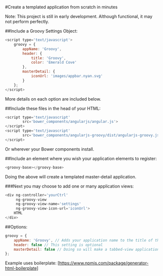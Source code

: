 #Create a templated application from scratch in minutes

Note: This project is still in early development. Although functional, it may not
perform perfectly.

##Include a Groovy Settings Object:
```javascript
<script type='text/javascript'>
    groovy = {
        appName: 'Groovy',
        header: {
            title: 'Groovy',
            color: 'Emerald Cove'
        },
        masterDetail: {
            iconUrl: 'images/appbar.nyan.svg'
        }
    };
</script>
```
More details on each option are included below.

##Include these files in the head of your HTML:
```javascript
<script type='text/javascript'
        src='bower_components/angularjs/angular.js'>
</script>
<script type='text/javascript'
        src='bower_components/angularjs-groovy/dist/angularjs-groovy.js'>
</script>
```
Or wherever your Bower components install.

##Include an element where you wish your application elements to register:
```javascript
<groovy-base></groovy-base>
```
Doing the above will create a templated master-detail application.

###Next you may choose to add one or many application views:
```javascript
<div ng-controller='yourCtrl'
     ng-groovy-view
     ng-groovy-view-name='settings'
     ng-groovy-view-icon-url='iconUrl'>
    HTML
</div>
```

##Options:
```javascript
groovy = {
    appName: 'Groovy', // Adds your application name to the title of the page
    header: false // This setting is optional
    masterDetail: false // Doing so will make a tabbed-view application instead of master-detail
};
```


Example uses boilerplate: [https://www.npmjs.com/package/generator-html-boilerplate]
